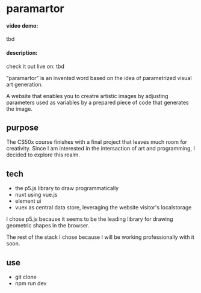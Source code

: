 # paramartor

#### video demo:

tbd

#### description:

check it out live on: tbd

"paramartor" is an invented word based on the idea of parametrized visual art generation.

A website that enables you to creatre artistic images by adjusting parameters used as variables by a prepared piece of code that generates the image.

## purpose

The CS50x course finishes with a final project that leaves much room for creativity. Since I am interested in the intersaction of art and programming, I decided to explore this realm.

## tech

-   the p5.js library to draw programmatically
-   nuxt using vue.js
-   element ui
-   vuex as central data store, leveraging the website visitor's localstorage

I chose p5.js because it seems to be the leading library for drawing geometric shapes in the browser.

The rest of the stack I chose because I will be working professionally with it soon.

## use

-   git clone
-   npm run dev
